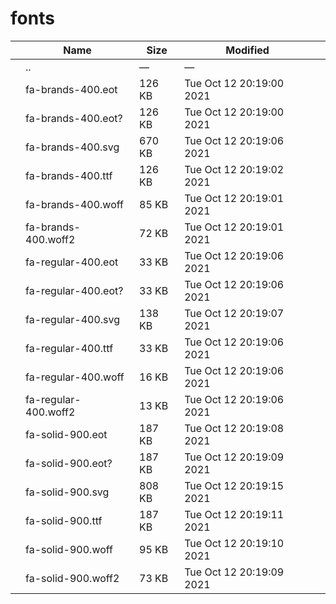 fonts
=====

<table><thead><tr class="header"><th></th><th>Name</th><th>Size</th><th>Modified</th><th></th></tr></thead><tbody><tr class="odd"><td></td><td><span class="goup">..</span></td><td>—</td><td>—</td><td></td></tr><tr class="even"><td></td><td><span class="name">fa-brands-400.eot</span></td><td>126 KB</td><td>Tue Oct 12 20:19:00 2021</td><td></td></tr><tr class="odd"><td></td><td><span class="name">fa-brands-400.eot?</span></td><td>126 KB</td><td>Tue Oct 12 20:19:00 2021</td><td></td></tr><tr class="even"><td></td><td><span class="name">fa-brands-400.svg</span></td><td>670 KB</td><td>Tue Oct 12 20:19:06 2021</td><td></td></tr><tr class="odd"><td></td><td><span class="name">fa-brands-400.ttf</span></td><td>126 KB</td><td>Tue Oct 12 20:19:02 2021</td><td></td></tr><tr class="even"><td></td><td><span class="name">fa-brands-400.woff</span></td><td>85 KB</td><td>Tue Oct 12 20:19:01 2021</td><td></td></tr><tr class="odd"><td></td><td><span class="name">fa-brands-400.woff2</span></td><td>72 KB</td><td>Tue Oct 12 20:19:01 2021</td><td></td></tr><tr class="even"><td></td><td><span class="name">fa-regular-400.eot</span></td><td>33 KB</td><td>Tue Oct 12 20:19:06 2021</td><td></td></tr><tr class="odd"><td></td><td><span class="name">fa-regular-400.eot?</span></td><td>33 KB</td><td>Tue Oct 12 20:19:06 2021</td><td></td></tr><tr class="even"><td></td><td><span class="name">fa-regular-400.svg</span></td><td>138 KB</td><td>Tue Oct 12 20:19:07 2021</td><td></td></tr><tr class="odd"><td></td><td><span class="name">fa-regular-400.ttf</span></td><td>33 KB</td><td>Tue Oct 12 20:19:06 2021</td><td></td></tr><tr class="even"><td></td><td><span class="name">fa-regular-400.woff</span></td><td>16 KB</td><td>Tue Oct 12 20:19:06 2021</td><td></td></tr><tr class="odd"><td></td><td><span class="name">fa-regular-400.woff2</span></td><td>13 KB</td><td>Tue Oct 12 20:19:06 2021</td><td></td></tr><tr class="even"><td></td><td><span class="name">fa-solid-900.eot</span></td><td>187 KB</td><td>Tue Oct 12 20:19:08 2021</td><td></td></tr><tr class="odd"><td></td><td><span class="name">fa-solid-900.eot?</span></td><td>187 KB</td><td>Tue Oct 12 20:19:09 2021</td><td></td></tr><tr class="even"><td></td><td><span class="name">fa-solid-900.svg</span></td><td>808 KB</td><td>Tue Oct 12 20:19:15 2021</td><td></td></tr><tr class="odd"><td></td><td><span class="name">fa-solid-900.ttf</span></td><td>187 KB</td><td>Tue Oct 12 20:19:11 2021</td><td></td></tr><tr class="even"><td></td><td><span class="name">fa-solid-900.woff</span></td><td>95 KB</td><td>Tue Oct 12 20:19:10 2021</td><td></td></tr><tr class="odd"><td></td><td><span class="name">fa-solid-900.woff2</span></td><td>73 KB</td><td>Tue Oct 12 20:19:09 2021</td><td></td></tr></tbody></table>
